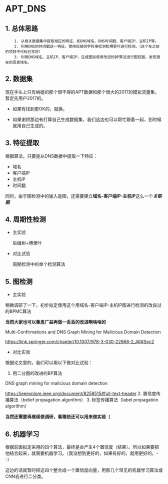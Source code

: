 # APT_DNS
## 1. 总体思路
        1. 从相关数据集中提取相应的特征，如DNS域名、DNS时间戳、客户端IP、主机IP等。
        2. 利用DNS的时间戳这一特征，使用后缀树字符串检测和傅里叶进行检测。（这个在之前的项目中代码已写好）
        3. 利用DNS域名、主机IP、客户端IP，生成图拟使用改进的BP算法进行图挖掘，发现潜在的恶意域名。
## 2. 数据集
现在手头上只有纳姐的那个很不得的APT数据和那个很大的2017的模拟流量集，暂定先用户2017的。

- 如果有找到更OK的，就换。

- 如果谢娇那边有打算自己生成数据集，我们这边也可以帮忙跟着一起，到时候就用自己生成的。
## 3. 特征提取

根据算法，只要是从DNS数据中提取一下特征：

- 域名
- 客户端IP
- 主机IP
- 时间戳 

同时，由于图检测中的输入是图，还需要建立**域名-客户端IP-主机IP**这么一个***关联图***
## 4. 周期性检测
- 主实验

    后缀树+傅里叶

- 对比试验

    周期检测中的单个检测算法
    
## 5. 图检测 
- 主实验

稍微调研了一下，初步拟定使用这个用域名-客户端IP-主机IP图进行检测的改良过的BPMC算法

**当然大家也可以集思广益再做一丢丢的改进啊啥啥的**

Multi-Confirmations and DNS Graph Mining for Malicious Domain Detection

https://link.springer.com/chapter/10.1007/978-3-030-22868-2_46#Sec2

- 对比实验

根据论文里的，我们可以用以下做对比试验：

1. 用二分图的改进的BP算法

DNS graph mining for malicious domain detection 

https://ieeexplore.ieee.org/document/8258515#full-text-header
2. 置信度传播算法（belief propagation algorithm）
3. 标签传播算法（label propagation algorithm）

**当然还需要再继续做调研，看哪些还可以用来做实验（**

## 6. 机器学习

根据前面拟定采用的四个算法，最终是会产生4个置信度（结果）。所以如果要把他结合起来，就需要机器学习。（我没想到更好的，如果有好的，就用更好的。- -）

这边的话就暂时把这四个整合成一个置信度向量，用那几个常见的机器学习算法或CNN去进行二分类。

